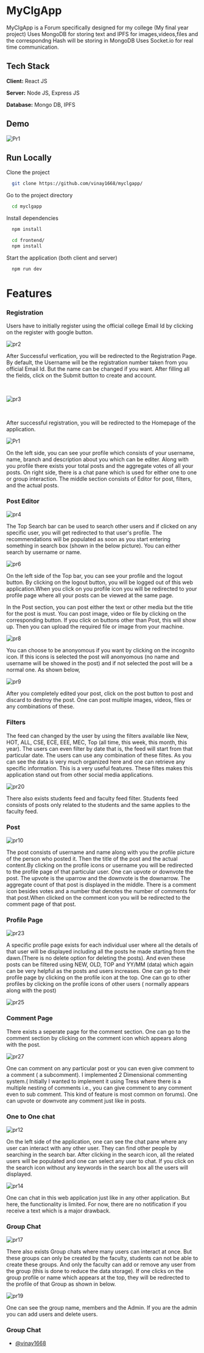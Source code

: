 
# MyClgApp

MyClgApp is a Forum specifically designed for my college (My final year project)
Uses MongoDB for storing text and IPFS for images,videos,files and the correspondng Hash will be storing in MongoDB
Uses Socket.io for real time communication.
## Tech Stack

**Client:** React JS

**Server:** Node JS, Express JS

**Database:** Mongo DB, IPFS
  
## Demo

![Pr1](https://user-images.githubusercontent.com/68241977/167200467-fe7c8fe6-7310-4a08-bed6-314b33fd656e.png)



## Run Locally

Clone the project

```bash
  git clone https://github.com/vinay1668/myclgapp/
```

Go to the project directory

```bash
  cd myclgapp
```

Install dependencies

```bash
  npm install
```

```bash
  cd frontend/
  npm install
```

Start the application (both client and server)

```bash
  npm run dev
```
# Features

### Registration

Users have to initially register using the official college Email Id by clicking on the register with google button.
<br />


![pr2](https://user-images.githubusercontent.com/68241977/167201208-1411fb51-49fa-4507-8e42-9108943f9496.png)
<br />

After Successful verfication, you will be redirected to the Registration Page.
By default, the Username will be the registration number taken from you official Email Id. But the name can be changed if you want. After filling all the fields, 
click on the Submit button to create and account.

<br />

![pr3](https://user-images.githubusercontent.com/68241977/167202031-a3426b15-9dd4-4f75-8c3e-1173131ec785.png)

<br />

After successful registration, you will be redirected to the Homepage of the application.

![Pr1](https://user-images.githubusercontent.com/68241977/167203008-9c5fb70a-ffb5-4d95-bfca-2ae78caa1996.png)

On the left side, you can see your profile which consists of your username, name, branch and description about you which can be editer.
Along with you profile there exists your total posts and the aggregate votes of all your posts. On right side, there is a chat pane which is used for either one to one
or group interaction. The middle section consists of Editor for post, filters, and the actual posts.


### Post Editor

![pr4](https://user-images.githubusercontent.com/68241977/167206915-d42a6a45-7c10-414b-9049-8e1dba613851.png)

The Top Search bar can be used to search other users and if clicked on any specific user, you will get redirected to that user's profile. The recommendations will be
populated as soon as you start entering something in search box (shown in the below picture). You can either search by username or name.

![pr6](https://user-images.githubusercontent.com/68241977/167207530-ffd54aa8-b21d-42fe-9c5c-46e92e07716a.png)

On the left side of the Top bar, you can see your profile and the logout button. By clicking on the logout button, you will be logged out of this web application.When
you click on you profile icon you will be redirected to your profile page where all your posts can be viewed at the same page.

In the Post section, you can post either the text or other media but the title for the post is must. You can post image, video or file by clicking on the corresponding button. If you click on buttons other than Post, this will show up. Then you can upload the required file or image from your machine.

![pr8](https://user-images.githubusercontent.com/68241977/167210342-4ff32b1c-e01a-4b14-a79f-09b64ecbc70b.png)

You can choose to be anonyomous if you want by clicking on the incognito icon. If this icons is selected the post will anonyomous (no name and username will be showed in the post) and if not selected the post will be a normal one. As shown below,

![pr9](https://user-images.githubusercontent.com/68241977/167210849-cae87506-f6cf-439e-8434-53652b800e50.png)

After you completely edited your post, click on the post button to post and discard to destroy the post. One can post multiple images, videos, files or any combinations of these.


### Filters

The feed can changed by the user by using the filters available like New, HOT, ALL, CSE, ECE, EEE, MEC, Top (all time, this week, this month, this year). The users can
even filter by date that is, the feed will start from that particular date. The users can use any combination of these filtes. As you can see the data is very much
organized here and one can retrieve any specific information. This is a very useful features. These filtes makes this application stand out from other social media applications.

![pr20](https://user-images.githubusercontent.com/68241977/167241094-b6ea4e9f-fb46-45b7-8188-63cd3809986a.png)

There also exists students feed and faculty feed filter. Students feed consists of posts only related to the students and the same applies to the faculty feed.




### Post 

![pr10](https://user-images.githubusercontent.com/68241977/167211738-90831725-8e0c-4520-9344-12d9e2a1f3b6.png)

The post consists of username and name along with you the profile picture of the person who posted it. Then the title of the post and the actual content.By clicking on the profile icons or username you will be redirected to the profile page of that particular user. One can upvote or downvote the post. The upvote is the uparrow and the downvote is the downarrow. The aggregate count of that post is displayed in the middle. There is a comment icon besides votes and a number that denotes the number of comments for that post.When clicked on the comment icon you will be redirected to the comment page of that post.

### Profile Page

![pr23](https://user-images.githubusercontent.com/68241977/167242401-eaf212dc-c74f-490b-b2c5-1624920c09a3.png)

A specific profile page exists for each individual user where all the details of that user will be displayed including all the posts he made starting from the dawn.(There is no delete option for deleting the posts). And even these posts can be filtered using NEW, OLD, TOP and YY/MM (data) which again can be very helpful as the posts and users increases. One can go to their profile page by clicking on the profile icon at the top. One can go to other profiles by clicking on the profile icons of other users ( normally appears along with the post)

![pr25](https://user-images.githubusercontent.com/68241977/167243338-3bc0570f-8597-48cf-af65-d95eb650c259.png)


### Comment Page

There exists a seperate page for the comment section. One can go to the comment section by clicking on the comment icon which appears along with the post.

![pr27](https://user-images.githubusercontent.com/68241977/167243563-0bd86c80-90fd-4efb-a612-71a3cca59a52.png)

One can comment on any particular post or you can even give comment to a comment ( a subcomment). I implemented 2 Dimensional commenting system.( Initially I wanted to implement it using Tress where there is a multiple nesting of comments i.e., you can give comment to any comment even to sub comment. This kind of feature is most common on forums). One can upvote or downvote any comment just like in posts.


### One to One chat

![pr12](https://user-images.githubusercontent.com/68241977/167238786-a5847fba-3e9a-475b-ad6e-ce41cb0d1c60.png)

On the left side of the application, one can see the chat pane where any user can interact with any other user. They can find other people by searching in the search bar. After clicking in the search icon, all the related users will be populated and one can select any user to chat. If you click on the search icon without any keywords in the search box all the users will displayed.

![pr14](https://user-images.githubusercontent.com/68241977/167239190-ff1a8812-8bf2-49d2-b735-68dbed364778.png)

One can chat in this web application just like in any other application. But here, the functionality is limited. For now, there are no notification if you receive a text which is a major drawback.

### Group Chat

![pr17](https://user-images.githubusercontent.com/68241977/167239494-d6cfa641-8f3c-45b8-a62f-099de65fe304.png)


There also exists Group chats where many users can interact at once. But these groups can only be created by the faculty, students can not be able to create these groups. And only the faculty can add or remove any user from the group (this is done to reduce the data storage). If one clicks on the group profile or name which appears at the top, they will be redirected to the profile of that Group as shown in below.

![pr19](https://user-images.githubusercontent.com/68241977/167239627-09e1c018-dbc5-4f6d-88f1-b16a8f34f609.png)

One can see the group name, members and the Admin. If you are the admin you can add users and delete users.


### Group Chat

- [@vinay1668](https://github.com/vinay1668)














